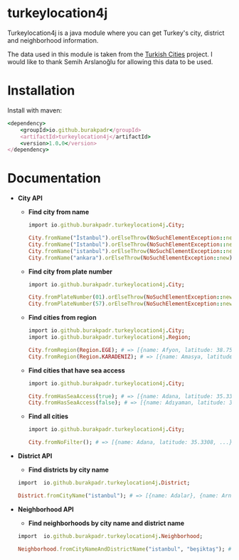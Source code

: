﻿# turkeylocation4j

Turkeylocation4j is a java module where you can get Turkey's city, district and neighborhood information.

The data used in this module is taken from the [Turkish Cities](https://github.com/sarslanoglu/turkish_cities) project. I would like to thank Semih Arslanoğlu for allowing this data to be used.

# Installation

Install with maven:

```rb
<dependency>
    <groupId>io.github.burakpadr</groupId>
    <artifactId>turkeylocation4j</artifactId>
    <version>1.0.0</version>
</dependency>
```

# Documentation

- **City API**

	 - **Find city from name**
				 
		 ```rb
		import io.github.burakpadr.turkeylocation4j.City;
		
		City.fromName("İstanbul").orElseThrow(NoSuchElementException::new);   # => {name: İstanbul, latitude: 41.0082, ...}
		City.fromName("Istanbul").orElseThrow(NoSuchElementException::new);   # => {name: İstanbul, latitude: 41.0082, ...}
		City.fromName("istanbul").orElseThrow(NoSuchElementException::new);   # => {name: İstanbul, latitude: 41.0082, ...}
		City.fromName("ankara").orElseThrow(NoSuchElementException::new);   # => {name: Ankara, latitude: 39.9334, ...}
		```

	- **Find city from plate number** 

		 ```rb
		import io.github.burakpadr.turkeylocation4j.City;

		City.fromPlateNumber(01).orElseThrow(NoSuchElementException::new); => # => {name: Adana, latitude: 35.3308, ...}
		City.fromPlateNumber(57).orElseThrow(NoSuchElementException::new); => # => {name: Sinop, latitude: 42.028, ...}
		```

	- **Find cities from region**

		```rb
		import io.github.burakpadr.turkeylocation4j.City;
		import io.github.burakpadr.turkeylocation4j.Region;
		
		City.fromRegion(Region.EGE); # => [{name: Afyon, latitude: 38.7595, ...}, ...]
		City.fromRegion(Region.KARADENIZ); # => [{name: Amasya, latitude: 40.6565, ...}, ...]
		```

	-	**Find cities that have sea access**
		
		```rb
		import io.github.burakpadr.turkeylocation4j.City;

		City.fromHasSeaAccess(true); # => [{name: Adana, latitude: 35.3308, ...}, ...]
		City.fromHasSeaAccess(false); # => [{name: Adıyaman, latitude: 37.7636, ...}, ...]
		```

	-	**Find all cities**

		```rb
		import io.github.burakpadr.turkeylocation4j.City;

		City.fromNoFilter(); # => [{name: Adana, latitude: 35.3308, ...}, ...]
		```

- **District API**

	- **Find districts by city name** 

	```rb
	import  io.github.burakpadr.turkeylocation4j.District;

	District.fromCityName("istanbul"); # => [{name: Adalar}, {name: Arnavutköy}, ...]
	```

-	**Neighborhood API**

	- **Find neighborhoods by city name and district name**

	```rb
	import  io.github.burakpadr.turkeylocation4j.Neighborhood;

	Neighborhood.fromCityNameAndDistrictName("istanbul", "beşiktaş"); # => [{name: Abbasağa Mah, postCode: 34022}, ...]
	```
